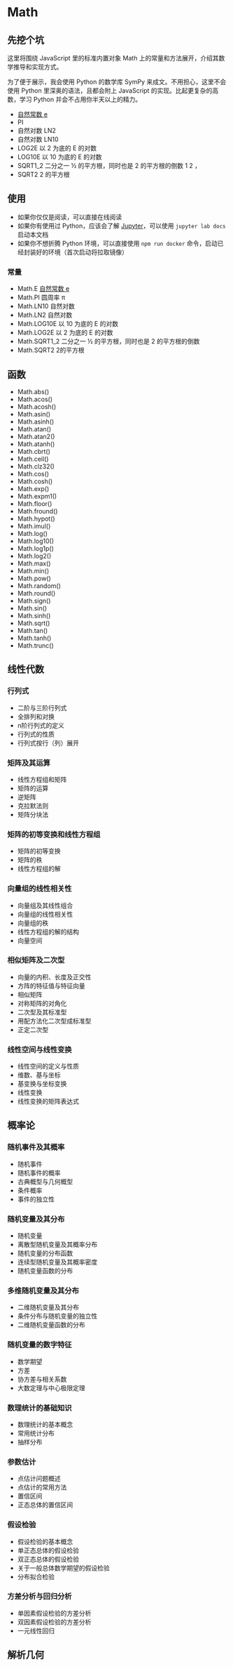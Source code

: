 # Math

## 先挖个坑

这里将围绕 JavaScript 里的标准内置对象 Math 上的常量和方法展开，介绍其数学推导和实现方式。

为了便于展示，我会使用 Python 的数学库 SymPy 来成文。不用担心，这里不会使用 Python 里深奥的语法，且都会附上 JavaScript 的实现。比起更复杂的高数，学习 Python 并会不占用你半天以上的精力。

* [自然常数 e](docs/自然常数%20e.ipynb)
* PI
* 自然对数 LN2
* 自然对数 LN10
* LOG2E 以 2 为底的 E 的对数
* LOG10E 以 10 为底的 E 的对数
* SQRT1_2 二分之一 ½ 的平方根，同时也是 2 的平方根的倒数  1
2
 ，
* SQRT2 2 的平方根

## 使用

* 如果你仅仅是阅读，可以直接在线阅读
* 如果你有使用过 Python，应该会了解 [Jupyter](https://jupyter.org/)，可以使用 `jupyter lab docs` 启动本文档
* 如果你不想折腾 Python 环境，可以直接使用 `npm run docker` 命令，启动已经封装好的环境（首次启动将拉取镜像）

### 常量

* Math.E [自然常数 e](docs/E.ipynb)
* Math.PI 圆周率 π
* Math.LN10 自然对数
* Math.LN2 自然对数
* Math.LOG10E 以 10 为底的 E 的对数
* Math.LOG2E 以 2 为底的 E 的对数
* Math.SQRT1_2 二分之一 ½ 的平方根，同时也是 2 的平方根的倒数
* Math.SQRT2 2的平方根

## 函数
* Math.abs()
* Math.acos()
* Math.acosh()
* Math.asin()
* Math.asinh()
* Math.atan()
* Math.atan2()
* Math.atanh()
* Math.cbrt()
* Math.ceil()
* Math.clz32()
* Math.cos()
* Math.cosh()
* Math.exp()
* Math.expm1()
* Math.floor()
* Math.fround()
* Math.hypot()
* Math.imul()
* Math.log()
* Math.log10()
* Math.log1p()
* Math.log2()
* Math.max()
* Math.min()
* Math.pow()
* Math.random()
* Math.round()
* Math.sign()
* Math.sin()
* Math.sinh()
* Math.sqrt()
* Math.tan()
* Math.tanh()
* Math.trunc()

## 线性代数

### 行列式

* 二阶与三阶行列式
* 全排列和对换
* n阶行列式的定义
* 行列式的性质
* 行列式按行（列）展开

### 矩阵及其运算

* 线性方程组和矩阵
* 矩阵的运算
* 逆矩阵
* 克拉默法则
* 矩阵分块法

### 矩阵的初等变换和线性方程组

* 矩阵的初等变换
* 矩阵的秩
* 线性方程组的解

### 向量组的线性相关性

* 向量组及其线性组合
* 向量组的线性相关性
* 向量组的秩
* 线性方程组的解的结构
* 向量空间

### 相似矩阵及二次型

* 向量的内积、长度及正交性
* 方阵的特征值与特征向量
* 相似矩阵
* 对称矩阵的对角化
* 二次型及其标准型
* 用配方法化二次型成标准型
* 正定二次型

### 线性空间与线性变换

* 线性空间的定义与性质
* 维数、基与坐标
* 基变换与坐标变换
* 线性变换
* 线性变换的矩阵表达式

## 概率论
### 随机事件及其概率

* 随机事件
* 随机事件的概率
* 古典概型与几何概型
* 条件概率
* 事件的独立性

### 随机变量及其分布

* 随机变量
* 离散型随机变量及其概率分布
* 随机变量的分布函数
* 连续型随机变量及其概率密度
* 随机变量函数的分布

### 多维随机变量及其分布

* 二维随机变量及其分布
* 条件分布与随机变量的独立性
* 二维随机变量函数的分布

### 随机变量的数字特征
* 数学期望
* 方差
* 协方差与相关系数
* 大数定理与中心极限定理

### 数理统计的基础知识
* 数理统计的基本概念
* 常用统计分布
* 抽样分布

### 参数估计

* 点估计问题概述
* 点估计的常用方法
* 置信区间
* 正态总体的置信区间

### 假设检验
* 假设检验的基本概念
* 单正态总体的假设检验
* 双正态总体的假设检验
* 关于一般总体数学期望的假设检验
* 分布拟合检验

### 方差分析与回归分析

* 单因素假设检验的方差分析
* 双因素假设检验的方差分析
* 一元线性回归

## 解析几何
